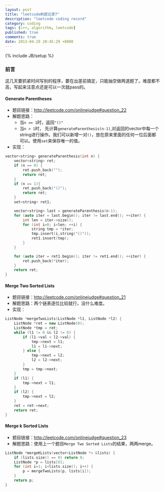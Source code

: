 ```yaml
---
layout: post
title: "leetcode刷题记录7"
description: "leetcode coding record"
category: coding
tags: [c++, algorithm, leetcode]
published: true
comments: true
date: 2013-04-29 20:45:29 +0800
---
```

{% include JB/setup %}

### 前言

这几天要抓紧时间写别的程序，要在出差前搞定，只能抽空做两道题了。难度都不高，写起来注意点还是可以一次就pass的。

#### Generate Parentheses

- 题目链接：http://leetcode.com/onlinejudge#question_22
- 解题思路：
    - 当`n == 1`时，返回`"()"`
    - 当`n > 1`时， 先计算`generateParenthesis(n-1)`,对返回的vector中每一个string进行操作。我们可以新增一对`()`，放在原来里面的任何一位后面都可以。使用`set`来保存唯一的值。
- 实现：

<!--more-->

```cpp
vector<string> generateParenthesis(int n) {
    vector<string> ret;
    if (n == 0) {
        ret.push_back("");
        return ret;
    }
    if (n == 1){
        ret.push_back("()");
        return ret;
    }
    set<string> ret1;

    vector<string> last = generateParenthesis(n-1);
    for (auto iter = last.begin(); iter != last.end(); ++iter) {
        int len = iter->size();
        for (int i=0; i<len; ++i) {
            string tmp = *iter;
            tmp.insert(i,string("()"));
            ret1.insert(tmp);
        }
    }

    for (auto iter = ret1.begin(); iter != ret1.end(); ++iter) {
        ret.push_back(*iter);
    }
    return ret;
}
```

#### Merge Two Sorted Lists

- 题目链接：http://leetcode.com/onlinejudge#question_21
- 解题思路：两个链表逐位比较就行，没什么难度。
- 实现：

```cpp
ListNode *mergeTwoLists(ListNode *l1, ListNode *l2) {
    ListNode *ret = new ListNode(0);
    ListNode *tmp = ret;
    while (l1 != 0 && l2 != 0) {
        if (l1->val < l2->val) {
            tmp->next = l1;
            l1 = l1->next;
        } else {
            tmp->next = l2;
            l2 = l2->next;
        }
        tmp = tmp->next;
    }
    if (l1) {
        tmp->next = l1;
    }
    if (l2) {
        tmp->next = l2;
    }
    ret = ret->next;
    return ret;
}
```

#### Merge k Sorted Lists

- 题目链接：http://leetcode.com/onlinejudge#question_23
- 解题思路：使用上一个题目`Merge Two Sorted Lists`的结果，两两merge。

```cpp
ListNode *mergeKLists(vector<ListNode *> &lists) {
    if (lists.size() == 0) return 0;
    ListNode *p = lists[0];
    for (int i=1; i<lists.size(); i++) {
        p = mergeTwoLists(p, lists[i]);
    }
    return p;
}
```

